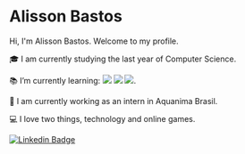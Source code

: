 # Alisson Bastos

Hi, I'm Alisson Bastos. Welcome to my profile.

🎓 I am currently studying the last year of Computer Science.

📚 I’m currently learning: <img src="https://img.shields.io/badge/HTML5-E34F26?style=for-the-badge&logo=html5&logoColor=white"/> <img src="https://img.shields.io/badge/CSS3-1572B6?style=for-the-badge&logo=css3&logoColor=white"/> <img src="https://img.shields.io/badge/JavaScript-323330?style=for-the-badge&logo=javascript&logoColor=F7DF1E"/>.

💼 I am currently working as an intern in Aquanima Brasil.

💻 I love two things, technology and online games.

[![Linkedin Badge](https://img.shields.io/badge/-Alisson%20Bastos-0077B5?style=flat-square&logo=Linkedin&logoColor=white&link=https://www.linkedin.com/in/alisson-bastos-200470181/)](https://www.linkedin.com/in/alisson-bastos-200470181/)
